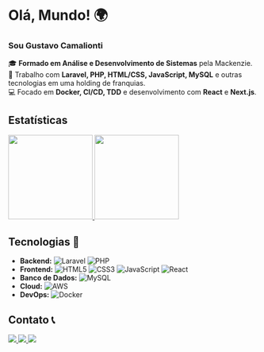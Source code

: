 # Olá, Mundo! 🌍

### Sou Gustavo Camalionti

🎓 **Formado em Análise e Desenvolvimento de Sistemas** pela Mackenzie.  
💼 Trabalho com **Laravel, PHP, HTML/CSS, JavaScript, MySQL** e outras tecnologias em uma holding de franquias.  
💻 Focado em **Docker, CI/CD, TDD** e desenvolvimento com **React** e **Next.js**.

## Estatísticas

<a href="https://github.com/gustavocamalionti" target="_blank">
  <img height="170em" src="https://github-readme-stats-eight-theta.vercel.app/api?username=gustavocamalionti&show_icons=true&theme=dracula&include_all_commits=true&count_private=true"/>
  <img height="170em" src="https://github-readme-stats-eight-theta.vercel.app/api/top-langs/?username=gustavocamalionti&layout=compact&langs_count=8&theme=dracula"/>
</a>

## Tecnologias 🚀

- **Backend:** ![Laravel](https://img.shields.io/badge/Laravel-FF2D20?style=for-the-badge&logo=laravel&logoColor=white) ![PHP](https://img.shields.io/badge/PHP-777BB4?style=for-the-badge&logo=php&logoColor=white) 
- **Frontend:** ![HTML5](https://img.shields.io/badge/HTML5-E34F26?style=for-the-badge&logo=html5&logoColor=white) ![CSS3](https://img.shields.io/badge/CSS3-1572B6?style=for-the-badge&logo=css3&logoColor=white) ![JavaScript](https://img.shields.io/badge/JavaScript-F7DF1E?style=for-the-badge&logo=javascript&logoColor=black) ![React](https://img.shields.io/badge/React-61DAFB?style=for-the-badge&logo=react&logoColor=black) 
- **Banco de Dados:** ![MySQL](https://img.shields.io/badge/MySQL-4479A1?style=for-the-badge&logo=mysql&logoColor=white) 
- **Cloud:** ![AWS](https://img.shields.io/badge/AWS-232F3E?style=for-the-badge&logo=amazonaws&logoColor=white)
- **DevOps:** ![Docker](https://img.shields.io/badge/Docker-2496ED?style=for-the-badge&logo=docker&logoColor=white)

## Contato 📞
<div>
   <a href="mailto:gustavocamalionti@outlook.com">
     <img src="https://img.shields.io/badge/Microsoft_Outlook-0078D4?style=for-the-badge&logo=microsoft-outlook&logoColor=white" target="_blank">
   </a>
  
  <a href="https://www.linkedin.com/in/gustavocamalionti/" target="_blank">
    <img src="https://img.shields.io/badge/-LinkedIn-%230077B5?style=for-the-badge&logo=linkedin&logoColor=white">
  </a>
  
   <a href="https://api.whatsapp.com/send?phone=5519982230726" target="_blank">
     <img src="https://img.shields.io/badge/WhatsApp-25D366?style=for-the-badge&logo=whatsapp&logoColor=white">
   </a>
</div>
